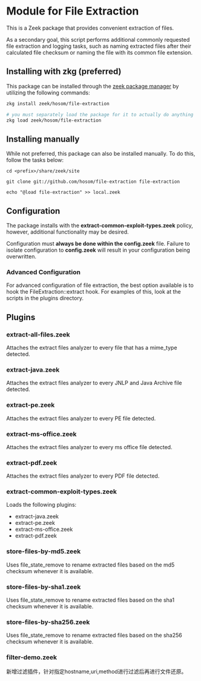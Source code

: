 #  Module for File Extraction

This is a Zeek package that provides convenient extraction of files.

As a secondary goal, this script performs additional commonly requested file extraction and logging tasks, such as naming extracted files after their calculated file checksum or naming the file with its common file extension.

## Installing with zkg (preferred)

This package can be installed through the [zeek package manager](https://docs.zeek.org/projects/package-manager/en/stable/quickstart.html) by utilizing the following commands:

```sh
zkg install zeek/hosom/file-extraction

# you must separately load the package for it to actually do anything
zkg load zeek/hosom/file-extraction
```

## Installing manually

While not preferred, this package can also be installed manually. To do this, follow the tasks below:

```
cd <prefix>/share/zeek/site

git clone git://github.com/hosom/file-extraction file-extraction

echo "@load file-extraction" >> local.zeek
```

## Configuration

The package installs with the **extract-common-exploit-types.zeek** policy, however, additional functionality may be desired. 

Configuration must **always be done within the config.zeek** file. Failure to isolate configuration to **config.zeek** will result in your configuration being overwritten.

### Advanced Configuration

For advanced configuration of file extraction, the best option available is to hook the FileExtraction::extract hook. For examples of this, look at the scripts in the plugins directory.

## Plugins

### extract-all-files.zeek

Attaches the extract files analyzer to every file that has a mime_type detected.

### extract-java.zeek

Attaches the extract files analyzer to every JNLP and Java Archive file detected.

### extract-pe.zeek

Attaches the extract files analyzer to every PE file detected.

### extract-ms-office.zeek

Attaches the extract files analyzer to every ms office file detected.

### extract-pdf.zeek

Attaches the extract files analyzer to every PDF file detected.

### extract-common-exploit-types.zeek

Loads the following plugins:
- extract-java.zeek
- extract-pe.zeek
- extract-ms-office.zeek
- extract-pdf.zeek

### store-files-by-md5.zeek

Uses file_state_remove to rename extracted files based on the md5 checksum whenever it is available.

### store-files-by-sha1.zeek

Uses file_state_remove to rename extracted files based on the sha1 checksum whenever it is available.

### store-files-by-sha256.zeek

Uses file_state_remove to rename extracted files based on the sha256 checksum whenever it is available.

### filter-demo.zeek

新增过滤插件，针对指定hostname,uri,method进行过滤后再进行文件还原。